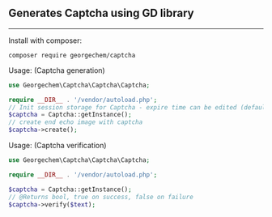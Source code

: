 ## Generates Captcha using GD library
<hr>

Install with composer:
```
composer require georgechem/captcha
```

Usage: (Captcha generation)
```php
use Georgechem\Captcha\Captcha\Captcha;

require __DIR__ . '/vendor/autoload.php';
// Init session storage for Captcha - expire time can be edited (default 5 minutes)
$captcha = Captcha::getInstance();
// create end echo image with captcha
$captcha->create();
```

Usage: (Captcha verification)
```php
use Georgechem\Captcha\Captcha\Captcha;

require __DIR__ . '/vendor/autoload.php';

$captcha = Captcha::getInstance();
// @Returns bool, true on success, false on failure
$captcha->verify($text);
```


